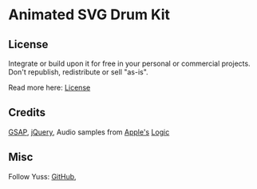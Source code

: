 # Animated SVG Drum Kit


## License

Integrate or build upon it for free in your personal or commercial projects. Don't republish, redistribute or sell "as-is".

Read more here: [License]()

## Credits

[GSAP](https://greensock.com/),
[jQuery](https://jquery.com/),
Audio samples from [Apple's](http://www.apple.com/) [Logic](http://www.apple.com/logic-pro/)

## Misc

Follow Yuss:
[GitHub](https://github.com/aitelkob),


